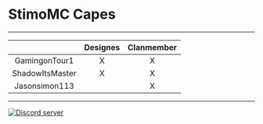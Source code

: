 # StimoMC Capes
---
|                 | Designes|Clanmember|
|:---------------:|:-------:|:-------:|
| GamingonTour1   |    X    |    X    |
| ShadowItsMaster |    X    |    X    |
| Jasonsimon113   |         |    X    |
---

<a href="https://stimomc.de/discord"><img src="https://discordapp.com/api/guilds/664707991974576137/embed.png" alt="Discord server"/></a>
